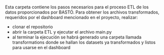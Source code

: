 Esta carpeta contiene los pasos necesarios para el proceso ETL de los datos proporcionados por BASTÓ.
Para obtener los archivos transformados, requeridos por el dashboard mencionado en el proyecto, realizar:
- clonar el repositorio
- abrir la carpeta ETL y ejecutar el archivo main.py
- al terminar la ejecución se habrá generado una carpeta llamada transformations donde se hallan los datasets ya transformados y listos para usarse en el dashboard
